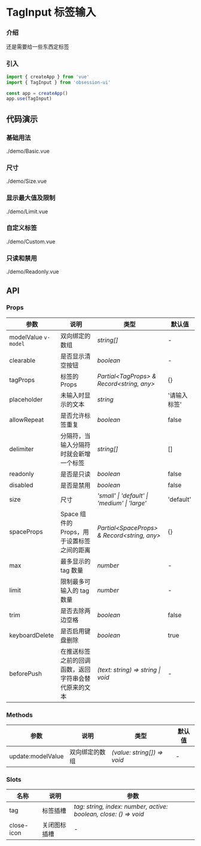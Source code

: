 # TagInput 标签输入

### 介绍

还是需要给一些东西定标签

### 引入

```js
import { createApp } from 'vue'
import { TagInput } from 'obsession-ui'

const app = createApp()
app.use(TagInput)
```

## 代码演示

### 基础用法

<demo-code transform>./demo/Basic.vue</demo-code>

### 尺寸

<demo-code transform>./demo/Size.vue</demo-code>

### 显示最大值及限制

<demo-code transform>./demo/Limit.vue</demo-code>

### 自定义标签

<demo-code transform>./demo/Custom.vue</demo-code>

### 只读和禁用

<demo-code transform>./demo/Readonly.vue</demo-code>

## API

### Props

| 参数      | 说明           | 类型                                                                | 默认值 |
| --------- | -------------- | ------------------------------------------------------------------- | ------ |
| modelValue `v-model`      | 双向绑定的数组       | _string[]_          | -     |
| clearable     | 是否显示清空按钮   | _boolean_           | -      |
| tagProps   | 标签的 Props | _Partial\<TagProps\> & Record\<string, any\>_ | {}      |
| placeholder  | 未输入时显示的文本       | _string_                                                           | '请输入标签'  |
| allowRepeat  | 是否允许标签重复       | _boolean_                                                           | false   |
| delimiter | 分隔符，当输入分隔符时就会新增一个标签 | _string[]_ | [] |
| readonly | 是否是只读 | _boolean_ | false |
| disabled | 是否是禁用 | _boolean_ | false |
| size | 尺寸 | _'small' \| 'default' \| 'medium' \| 'large'_ | 'default' |
| spaceProps | Space 组件的 Props，用于设置标签之间的距离 | _Partial\<SpaceProps\> & Record\<string, any\>_ | {} |
| max | 最多显示的 tag 数量 | _number_ | - |
| limit | 限制最多可输入的 tag 数量 | _number_ | - |
| trim | 是否去除两边空格 | _boolean_ | false |
| keyboardDelete | 是否启用键盘删除 | _boolean_ | true |
| beforePush | 在推送标签之前的回调函数，返回字符串会替代原来的文本 | _(text: string) => string \| void_ | - |

### Methods

| 参数      | 说明           | 类型                                                                | 默认值 |
| --------- | -------------- | ------------------------------------------------------------------- | ------ |
| update:modelValue      | 双向绑定的数组       | _(value: string[]) => void_          | -     |

### Slots

| 名称    | 说明     | 参数 |
| ------- | -------- | --- |
| tag | 标签插槽 | _tag: string, index: number, active: boolean, close: () => void_ |
| close-icon | 关闭图标插槽 | - |
